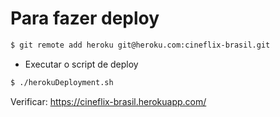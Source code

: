 # Para fazer deploy

```sh
$ git remote add heroku git@heroku.com:cineflix-brasil.git
```

- Executar o script de deploy
```sh
$ ./herokuDeployment.sh
```

Verificar: https://cineflix-brasil.herokuapp.com/
